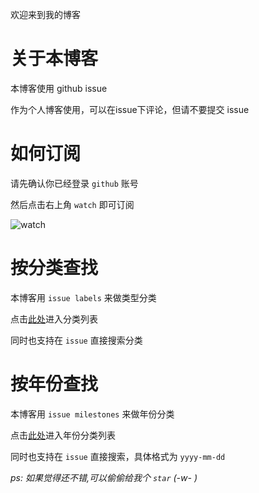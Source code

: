 欢迎来到我的博客

# 关于本博客

本博客使用 github issue 

作为个人博客使用，可以在issue下评论，但请不要提交 issue

# 如何订阅

请先确认你已经登录 `github` 账号

然后点击右上角 `watch` 即可订阅

![watch](https://user-images.githubusercontent.com/25004510/53551410-3997b700-3b74-11e9-877f-0f1516d528fb.gif)

# 按分类查找

本博客用 `issue labels` 来做类型分类

点击[此处](https://github.com/coppyC/blog/labels)进入分类列表

同时也支持在 `issue` 直接搜索分类

# 按年份查找

本博客用 `issue milestones` 来做年份分类

点击[此处](https://github.com/coppyC/blog/milestones)进入年份分类列表

同时也支持在 `issue` 直接搜索，具体格式为 `yyyy-mm-dd`


*ps: 如果觉得还不错,可以偷偷给我个 `star` (-w- )*

